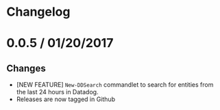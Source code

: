 Changelog
=========

# 0.0.5 / 01/20/2017

## Changes

* [NEW FEATURE] `New-DDSearch` commandlet to search for entities from the last 24 hours in Datadog.
* Releases are now tagged in Github